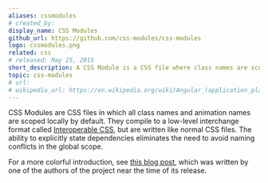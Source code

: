 ```yaml
---
aliases: cssmodules
# created_by: 
display_name: CSS Modules
github_url: https://github.com/css-modules/css-modules
logo: cssmodules.png
related: css
# released: May 25, 2015
short_description: A CSS Module is a CSS file where class names are scoped locally by default.
topic: css-modules
# url: 
# wikipedia_url: https://en.wikipedia.org/wiki/Angular_(application_platform)
---
```

CSS Modules are CSS files in which all class names and animation names are scoped locally by default. They compile to a low-level interchange format called [Interoperable CSS](https://github.com/css-modules/icss), but are written like normal CSS files. The ability to explicitly state dependencies eliminates the need to avoid naming conflicts in the global scope.

For a more colorful introduction, see [this blog post](https://glenmaddern.com/articles/css-modules), which was written by one of the authors of the project near the time of its release.
